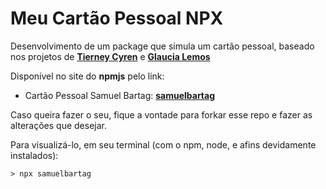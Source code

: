 # Meu Cartão Pessoal NPX

Desenvolvimento de um package que simula um cartão pessoal, baseado nos projetos de **[Tierney Cyren](https://twitter.com/bitandbang)** e **[Glaucia Lemos](https://twitter.com/glaucia_lemos86)**

Disponível no site do **npmjs** pelo link:

- Cartão Pessoal Samuel Bartag: **[samuelbartag](https://www.npmjs.com/package/samuelbartag)**

Caso queira fazer o seu, fique a vontade para forkar esse repo e fazer as alterações que desejar.

Para visualizá-lo, em seu terminal (com o npm, node, e afins devidamente instalados):

```
> npx samuelbartag
```
